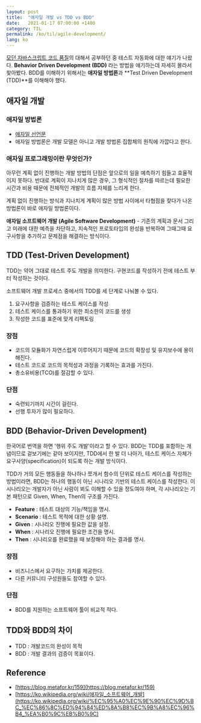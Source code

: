 ```yaml
---
layout: post
title:  "애자일 개발 vs TDD vs BDD"
date:   2021-01-17 07:00:00 +1400
category: TIL
permalink: /ko/til/agile-development/
lang: ko
---
```


[모던 자바스크립트 코드 품질](https://ko.javascript.info/testing-mocha)의 대해서 공부하던 중 테스트 자동화에 대한 얘기가 나왔다. **Behavior Driven Development (BDD)** 라는 방법을  얘기하는데 자세히 몰라서 찾아봤다. BDD를 이해하기 위해서는 **애자일 방법론**과 **Test Driven Development (TDD)**를 이해해야 했다.

## 애자일 개발

### 애자일 방법론

- [애자일 선언문](http://agilemanifesto.org/iso/en/manifesto.html)
- 애자일 방법론은 개발 모델은 아니고 개발 방법론 집합체의 원칙에 가깝다고 한다.

### 애자일 프로그래밍이란 무엇인가?

아무런 계획 없이 진행하는 개발 방법의 단점은 앞으로의 일을 예측하기 힘들고 효율적이지 못하다. 반대로 계획이 지나치게 많은 경우, 그 형식적인 절차를 따르는데 필요한 시간과 비용 때문에 전체적인 개발의 흐름 자체를 느리게 한다.

계획 없이 진행하는 방식과 지나치게 계획이 많은 방법 사이에서 타협점을 찾다가 나온 방법론이 바로 애자일 방법론이다.

**애자일 소프트웨어 개발 (Agile Software Development)** - 기존의 계획과 문서 그리고 미래에 대한 예측을 차단하고, 지속적인 프로토타입의 완성을 반복하여 그때그때 요구사항을 추가하고 문제점을 해결하는 방식이다.

## TDD (Test-Driven Development)

TDD는 약어 그대로 테스트 주도 개발을 의미한다. 구현코드를 작성하기 전에 테스트 부터 작성하는 것이다.

소프트웨어 개발 프로세스 중에서의 TDD를 세 단계로 나눠볼 수 있다.

1. 요구사항을 검증하는 테스트 케이스를 작성
2. 테스트 케이스를 통과하기 위한 최소한의 코드를 생성
3. 작성한 코드를 표준에 맞게 리팩토링

### 장점

- 코드의 모듈화가 자연스럽게 이루어지기 때문에 코드의 확장성 및 유지보수에 용이해진다.
- 테스트 코드로 코드의 목적성과 과정을 기록하는 효과를 가진다.
- 총소유비용(TCO)를 절감할 수 있다.

### 단점

- 숙련되기까지 시간이 걸린다.
- 선행 투자가 많이 필요하다.

## BDD (Behavior-Driven Development)

한국어로 번역을 하면 '행위 주도 개발'이라고 할 수 있다. BDD는 TDD를 포함하는 개념이므로
겉보기에는 같아 보이지만, TDD에서 한 발 더 나아가, 테스트 케이스 자체가 요구사양(specification)이 되도록 하는 개발 방식이다.

TDD가 거의 모든 행동들을 하나하나 쪼개서 함수의 단위로 테스트 케이스를 작성하는 방법이라면, BDD는 하나의 행동이 아닌 시나리오 기반의 테스트 케이스를 작성한다. 이 시나리오는 개발자가 아닌 사람이 뵈도 이해할 수 있을 정도여야 하며, 각 시나리오는 기본 패턴으로 Given, When, Then의 구조를 가진다.

- **Feature** : 테스트 대상의 기능/책임을 명시.
- **Scenario** : 테스트 목적에 대한 상황 설명.
- **Given** : 시나리오 진행에 필요한 값을 설정.
- **When** : 시나리오 진행에 필요한 조건을 명시.
- **Then** : 시나리오를 완료했을 때 보장해야 하는 결과를 명시.

### 장점

- 비즈니스에서 요구하는 가치를 제공한다.
- 다른 커뮤니티 구성원들도 참여할 수 있다.

### 단점

- BDD를 지원하는 소프트웨어 툴이 비교적 적다.

## TDD와 BDD의 차이

- TDD : 개발코드의 완성이 목적
- BDD : 개발 결과의 검증이 목표이다.

## Reference

- [https://blog.metafor.kr/159](https://blog.metafor.kr/159)
- [https://ko.wikipedia.org/wiki/애자일_소프트웨어_개발](https://ko.wikipedia.org/wiki/%EC%95%A0%EC%9E%90%EC%9D%BC_%EC%86%8C%ED%94%84%ED%8A%B8%EC%9B%A8%EC%96%B4_%EA%B0%9C%EB%B0%9C)